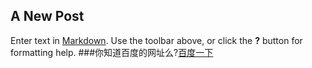 ## A New Post

Enter text in [Markdown](http://daringfireball.net/projects/markdown/). Use the toolbar above, or click the **?** button for formatting help.
###你知道百度的网址么?[百度一下](http://www.baidu.com)